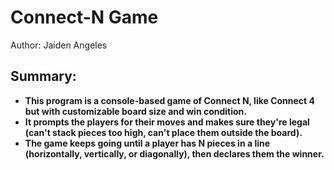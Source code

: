 # Connect-N Game
Author: Jaiden Angeles

## Summary:
- **This program is a console-based game of Connect N, like Connect 4 but with customizable board size and win condition.**
- **It prompts the players for their moves and makes sure they're legal (can't stack pieces too high, can't place them outside the board).**
- **The game keeps going until a player has N pieces in a line (horizontally, vertically, or diagonally), then declares them the winner.**
